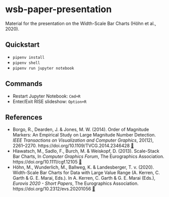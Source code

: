 # wsb-paper-presentation

Material for the presentation on the Width-Scale Bar Charts (Höhn et al., 2020).

## Quickstart

- `pipenv install`
- `pipenv shell`
- `pipenv run jupyter notebook`

## Commands

- Restart Jupyter Notebook: `Cmd+R`
- Enter/Exit RISE slideshow: `Option+R`

## References

- Borgo, R., Dearden, J. & Jones, M. W. (2014). Order of Magnitude Markers: An Empirical Study on Large Magnitude Number Detection. _IEEE Transactions on Visualization and Computer Graphics_, 20(12), 2261–2270. ht<span>tps://doi.org/10.1109/TVCG.2014.2346428</span> [:link:](http://cs.swan.ac.uk/~csmark/publications/2014_Order_of_Magnitude_Markers.html)
- Hlawatsch, M., Sadlo, F., Burch, M. & Weiskopf, D. (2013). Scale-Stack Bar Charts, In _Computer Graphics Forum_, The Eurographics Association. ht<span>tps://doi.org/10.1111/cgf.12105</span> [:link:](https://www.researchgate.net/publication/263008873_Scale-Stack_Bar_Charts)
- Höhn, M., Wunderlich, M., Ballweg, K. & Landesberger, T. v. (2020). Width-Scale Bar Charts for Data with Large Value Range (A. Kerren, C. Garth & G. E. Marai, Eds.). In A. Kerren, C. Garth & G. E. Marai (Eds.), _Eurovis 2020 - Short Papers_, The Eurographics Association. ht<span>tps://doi.org/10.2312/evs.20201056</span> [:link:](https://diglib.eg.org/handle/10.2312/evs20201056)
